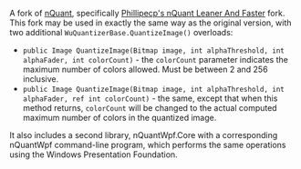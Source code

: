 ﻿A fork of [nQuant](http://nquant.codeplex.com/), specifically [Phillipecp's nQuant Leaner And Faster](https://nquant.codeplex.com/SourceControl/network/forks/Philippecp/nQuantLeanerAndFaster) fork. This fork may be used in exactly the same way as the original version, with two additional `WuQuantizerBase.QuantizeImage()` overloads:

* `public Image QuantizeImage(Bitmap image, int alphaThreshold, int alphaFader, int colorCount)` - the `colorCount` parameter indicates the maximum number of colors allowed. Must be between 2 and 256 inclusive.
* `public Image QuantizeImage(Bitmap image, int alphaThreshold, int alphaFader, ref int colorCount)` - the same, except that when this method returns, `colorCount` will be changed to the actual computed maximum number of colors in the quantized image.

It also includes a second library, nQuantWpf.Core with a corresponding nQuantWpf command-line program, which performs the same operations using the Windows Presentation Foundation.
